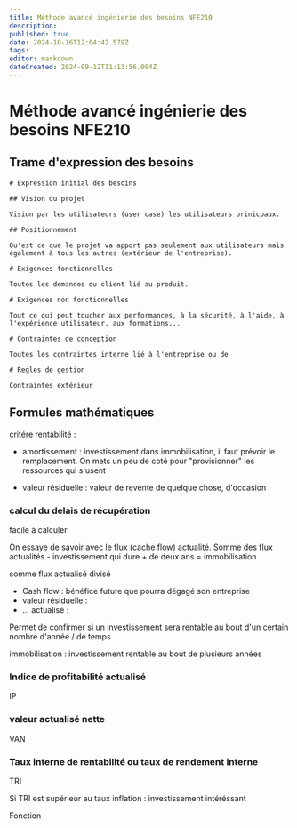 ```yaml
---
title: Méthode avancé ingénierie des besoins NFE210
description: 
published: true
date: 2024-10-16T12:04:42.579Z
tags: 
editor: markdown
dateCreated: 2024-09-12T11:13:56.004Z
---
```


# Méthode avancé ingénierie des besoins NFE210

## Trame d'expression des besoins

```
# Expression initial des besoins

## Vision du projet

Vision par les utilisateurs (user case) les utilisateurs prinicpaux.

## Positionnement

Qu'est ce que le projet va apport pas seulement aux utilisateurs mais également à tous les autres (extérieur de l'entreprise).

# Exigences fonctionnelles

Toutes les demandes du client lié au produit.

# Exigences non fonctionnelles

Tout ce qui peut toucher aux performances, à la sécurité, à l'aide, à l'expérience utilisateur, aux formations...

# Contraintes de conception

Toutes les contraintes interne lié à l'entreprise ou de 

# Regles de gestion

Contraintes extérieur
```

## Formules mathématiques

critére rentabilité :

- amortissement : investissement dans immobilisation, il faut prévoir le remplacement. On mets un peu de coté pour "provisionner" les ressources qui s'usent

- valeur résiduelle : valeur de revente de quelque chose, d'occasion

### calcul du delais de récupération

facile à calculer

On essaye de savoir avec le flux (cache flow) actualité. Somme des flux actualités - investissement qui dure + de deux ans = immobilisation

somme flux actualisé divisé

- Cash flow : bénéfice future que pourra dégagé son entreprise
- valeur résiduelle :
- ... actualisé : 


Permet de confirmer si un investissement sera rentable au bout d'un certain nombre d'année / de temps

immobilisation : investissement rentable au bout de plusieurs années


### Indice de profitabilité actualisé

IP

### valeur actualisé nette

VAN

### Taux interne de rentabilité ou taux de rendement interne

TRI

Si TRI est supérieur au taux inflation : investissement intéréssant

Fonction